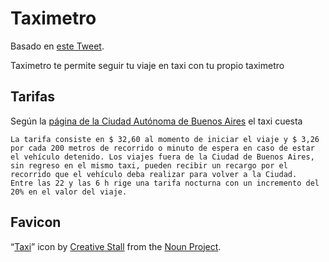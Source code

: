 # Taximetro

Basado en [este Tweet](https://twitter.com/runixo/status/991742481753628678).

Taximetro te permite seguir tu viaje en taxi con tu propio taximetro

## Tarifas

Según la [página de la Ciudad Autónoma de Buenos Aires](http://www.buenosaires.gob.ar/taxis/tarifas)
el taxi cuesta

    La tarifa consiste en $ 32,60 al momento de iniciar el viaje y $ 3,26 por cada 200 metros de recorrido o minuto de espera en caso de estar el vehículo detenido. Los viajes fuera de la Ciudad de Buenos Aires, sin regreso en el mismo taxi, pueden recibir un recargo por el recorrido que el vehículo deba realizar para volver a la Ciudad.
    Entre las 22 y las 6 h rige una tarifa nocturna con un incremento del 20% en el valor del viaje.

## Favicon

“[Taxi](https://thenounproject.com/term/taxi/784384)” icon by [Creative Stall](https://thenounproject.com/creativestall) from the [Noun Project](https://thenounproject.com/).
